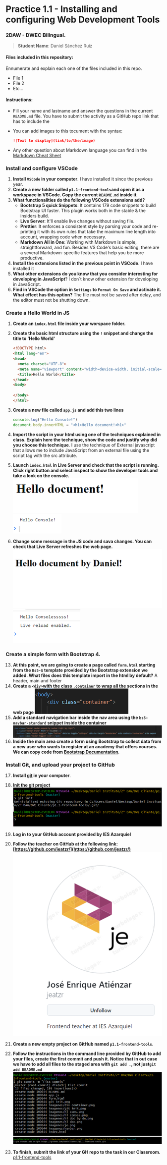# Practice 1.1 - Installing and configuring Web Development Tools

### 2DAW - DWEC Bilingual. 

> **Student Name**:  Daniel Sánchez Ruiz

#### Files included in this repository:

Ennumerate and explain each one of the files included in this repo.

- File 1
- File 2
- Etc...

#### Instructions: 

- Fill your name and lastname and answer the questions in the current `README.md` file. You have to submit the activity as a GitHub repo link that has to include the 

- You can add images to this tocument with the syntax:

    ```md
    ![Text to display](link/to/the/image)
    ```

- Any other question about Markdown language you can find in the [Markdown Cheat Sheet](https://www.markdownguide.org/cheat-sheet/)

### Install and configure VSCode

1. **Install `VSCode` in your computer**.
    I have installed it since the previous year.
2. **Create a new folder called `p1.1-frontend-tools`and open it as a workspace in VSCode. Copy the current `README.md` inside it**.
3. **What functionalities do the following VSCode extensions add?**
   - **Bootstrap 5 quick Snippets**: It contains 179 code snippets to build Bootstrap UI faster. This plugin works both in the stable & the insiders build.
   - **Live Server**: It'll enable live changes without saving file.
   - **Prettier**: It enforces a consistent style by parsing your code and re-printing it with its own rules that take the maximum line length into account, wrapping code when necessary.
   - **Markdown All in One**: Working with Markdown is simple, straightforward, and fun. Besides VS Code's basic editing, there are a several Markdown-specific features that help you be more productive.
4. **Install the extensions listed in the previous point in VSCode**.
   I have installed it
5. **What other extensions do you know that you consider interesting for developing in JavaScript**?
   I don´t know other extension for doveloping in JavaScript.
6. **Find in VSCode the option in `Settings` to `Format On Save` and activate it. What effect has this option?**
    The file must not be saved after delay, and the editor must not be shutting down.
### Create a Hello World in JS

1. **Create an `index.html` file inside your worspace folder.**
   
2. **Create the basic html structure using the `!` snippet and change the title to 'Hello World'**

    ````html
    <!DOCTYPE html>
    <html lang="en">
    <head>
      <meta charset="UTF-8">
      <meta name="viewport" content="width=device-width, initial-scale=1.0">
      <title>Hello World</title>
    </head>
    <body>
      
    </body>
    </html>
    ````

3. **Create a new file called `app.js` and add this two lines**

    ````javascript
    console.log("Hello Console!")
    document.body.innerHTML = "<h1>Hello document!<h1>"
    ````

4.  **Import the script in your html using one of the techniques explained in class. Explain here the technique, show the code and justify why did you choose this technique**.
   I use the technique of External javascript that allows me to include JavaScript from an external file using the script tag with the src attribute.

5.  **Launch `index.html` in Live Server and check that the script is running. Click right button and select inspect to show the developer tools and take a look on the console.**
![JS](imagenes/hl%20doc.png)
![Console](imagenes/hl%20cons.png)
    
1.  **Change some message in the JS code and sava changes. You can check that Live Server refreshes the web page.**
![Change JS](imagenes/hl%20doc%20by%20dn.png)
![Change Console](imagenes/hl%20consss.png)

### Create a simple form with Bootstrap 4. 

13. **At this point, we are going to create a page called `form.html` starting from the `Bs5-$` template provided by the Bootstrap extension we added. What files does this template import in the html by default?**
    A header, main and footer
14. **Create a `<div>`with the class `.container` to wrap all the sections in the web page**
  ![Container](imagenes/div%20container.png)
1.  **Add a standard navigation bar inside the nav area using the `bs5-navbar-standard` snippet inside the container**
    ![Container](imagenes/navbar.png)
2.  **Inside the main area create a form using Bootstrap to collect data from a new user who wants to register at an academy that offers courses. We can copy code from [Bootstrap Documentation](https://getbootstrap.com/docs/5.0/forms/overview/)**. 

### Install Git, and upload your project to GitHub

17. **Install [git](https://git-scm.com/) in your computer**.
    
18. **Init the git project**
    ![Git Init](imagenes/git%20init.png)
19. **Log in to your GitHub account provided by IES Azarquiel**
    
20. **Follow the teacher on GitHub at the following link: [https://github.com/jeatzr/](https://github.com/jeatzr/)**
    ![Teacher](imagenes/je.png)
21. **Create a new empty project on GitHub named `p1.1-frontend-tools`.**
    
22. **Follow the instructions in the command line provided by GitHub to add your files, create the first commit and push it. Notice that in out case we have to add all files to the staged area with `git add .`, not just`git add README.md`** 
    ![Git Commit](imagenes/commit.png)
    ![Subir a Git Hub](imagenes/subir%20a%20github.png)
23. **To finish, submit the link of your GH repo to the task in our Classroom.**
    [p1.1-frontend-tools](https://github.com/DanielSanrui/p1.1-frontend-tools)